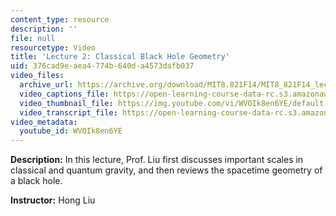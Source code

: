 ```yaml
---
content_type: resource
description: ''
file: null
resourcetype: Video
title: 'Lecture 2: Classical Black Hole Geometry'
uid: 376cad9e-aea4-774b-640d-a4573dafb037
video_files:
  archive_url: https://archive.org/download/MIT8.821F14/MIT8_821F14_lec02_300k.mp4
  video_captions_file: https://open-learning-course-data-rc.s3.amazonaws.com/8-821-string-theory-and-holographic-duality-fall-2014/fb9ec061609f55bfa89b2352d1daefed_WVOIk8en6YE.vtt
  video_thumbnail_file: https://img.youtube.com/vi/WVOIk8en6YE/default.jpg
  video_transcript_file: https://open-learning-course-data-rc.s3.amazonaws.com/8-821-string-theory-and-holographic-duality-fall-2014/50e23809db0c4c5d94f900a16e2e929a_WVOIk8en6YE.pdf
video_metadata:
  youtube_id: WVOIk8en6YE
---
```


**Description:** In this lecture, Prof. Liu first discusses important scales in classical and quantum gravity, and then reviews the spacetime geometry of a black hole.

**Instructor:** Hong Liu